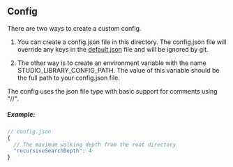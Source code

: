 
## Config

There are two ways to create a custom config.

1. You can create a config.json file in this directory.
The config.json file will override any keys in the [default.json](../src/studiolibrary/config/default.json) file
and will be ignored by git.

2. The other way is to create an environment variable with the name
STUDIO_LIBRARY_CONFIG_PATH. The value of this variable should be the
full path to your config.json file.

The config uses the json file type with basic support for comments using "//".

##### Example:

```javascript
// config.json
{
  // The maximum walking depth from the root directory
  "recursiveSearchDepth": 4
}
```

